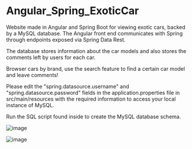 # Angular_Spring_ExoticCar
Website made in Angular and Spring Boot for viewing exotic cars, backed by a MySQL database. The Angular front end communicates with Spring through endpoints exposed via Spring Data Rest.
 
 The database stores information about the car models and also stores the comments left by users for each car. 
 
 Browser cars by brand, use the search feature to find a certain car model and leave comments!
 
 Please edit the "spring.datasource.username" and "spring.datasource.password" fields in the application.properties file in src/main/resources with the required information to access your local instance of MySQL.
 
 Run the SQL script found inside to create the MySQL database schema.
 
 ![image](https://user-images.githubusercontent.com/61985975/80978699-50900400-8e1e-11ea-8634-f9512fc544d5.png)
 
 
 ![image](https://user-images.githubusercontent.com/61985975/80978796-70bfc300-8e1e-11ea-8cbd-4118afd23ef9.png)
